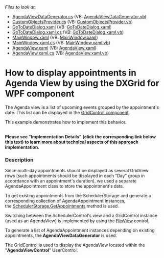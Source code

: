 <!-- default file list -->
*Files to look at*:

* [AgendaViewDataGenerator.cs](./CS/AgendaViewDataGenerator.cs) (VB: [AgendaViewDataGenerator.vb](./VB/AgendaViewDataGenerator.vb))
* [CustomObjectsProvider.cs](./CS/CustomObjectsProvider.cs) (VB: [CustomObjectsProvider.vb](./VB/CustomObjectsProvider.vb))
* [GoToDateDialog.xaml](./CS/GoToDateDialog.xaml) (VB: [GoToDateDialog.xaml](./VB/GoToDateDialog.xaml))
* [GoToDateDialog.xaml.cs](./CS/GoToDateDialog.xaml.cs) (VB: [GoToDateDialog.xaml.vb](./VB/GoToDateDialog.xaml.vb))
* [MainWindow.xaml](./CS/MainWindow.xaml) (VB: [MainWindow.xaml](./VB/MainWindow.xaml))
* [MainWindow.xaml.cs](./CS/MainWindow.xaml.cs) (VB: [MainWindow.xaml.vb](./VB/MainWindow.xaml.vb))
* [AgendaView.xaml](./CS/Views/AgendaView.xaml) (VB: [AgendaView.xaml](./VB/Views/AgendaView.xaml))
* [AgendaView.xaml.cs](./CS/Views/AgendaView.xaml.cs) (VB: [AgendaView.xaml.vb](./VB/Views/AgendaView.xaml.vb))
<!-- default file list end -->
# How to display appointments in Agenda View by using the DXGrid for WPF component


<p>The Agenda view is a list of upcoming events grouped by the appointment's date. This list can be displayed in the <a href="https://documentation.devexpress.com/#WPF/CustomDocument6294">GridControl component</a>.</p>
<p>This example demonstrates how to implement this behavior.<br /><br /></p>
<p><strong>Please see "Implementation Details" (click the corresponding link below this text) to learn more about technical aspects of this approach implementation.</strong></p>


<h3>Description</h3>

<p>Since multi-day appointments should be displayed as several GridView rows (such appointments should be displayed in each "Day" group in accordance with an appointment's duration), we used a separate AgendaAppointment class to store the appointment's data.</p>
<p>To get existing appointments from the SchedulerStorage and generate a corresponding collection of AgendaAppointment instances, the&nbsp;<a href="https://documentation.devexpress.com/#CoreLibraries/DevExpressXtraSchedulerSchedulerStorageBase_GetAppointmentstopic1830">SchedulerStorage.GetAppointments</a>&nbsp;method is used.</p>
<p>Switching between the SchedulerControl's view and a GridControl instance (used as an AgendaView) is implemented by using the&nbsp;<a href="https://documentation.devexpress.com/#WPF/CustomDocument15021">FlipView</a>&nbsp;control.</p>
<p>To generate a list of AgendaAppointment instances depending on existing appointments, the&nbsp;<strong>AgendaViewDataGenerator</strong>&nbsp;is used.</p>
<p>The GridControl is used to display the AgendaView located within the "<strong>AgendaViewControl</strong>" UserControl.</p>

<br/>


